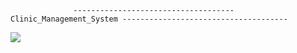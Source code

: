                   ------------------------------------ Clinic_Management_System -------------------------------------

<img src="https://t.bkit.co/w_6786ba8108324.gif" />
